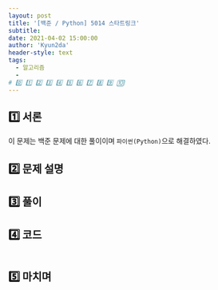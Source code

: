 ```yaml
---
layout: post
title: '[백준 / Python] 5014 스타트링크'
subtitle:
date: 2021-04-02 15:00:00
author: 'Kyun2da'
header-style: text
tags:
  - 알고리즘
  -
# 0️⃣ 1️⃣ 2️⃣ 3️⃣ 4️⃣ 5️⃣ 6️⃣ 7️⃣ 8️⃣ 9️⃣ 🔟
---
```


## 1️⃣ 서론

이 문제는 백준 [](https://www.acmicpc.net/problem/) 문제에 대한 풀이이며 `파이썬(Python)`으로 해결하였다.

## 2️⃣ 문제 설명

## 3️⃣ 풀이

## 4️⃣ 코드

```python

```

## 5️⃣ 마치며
